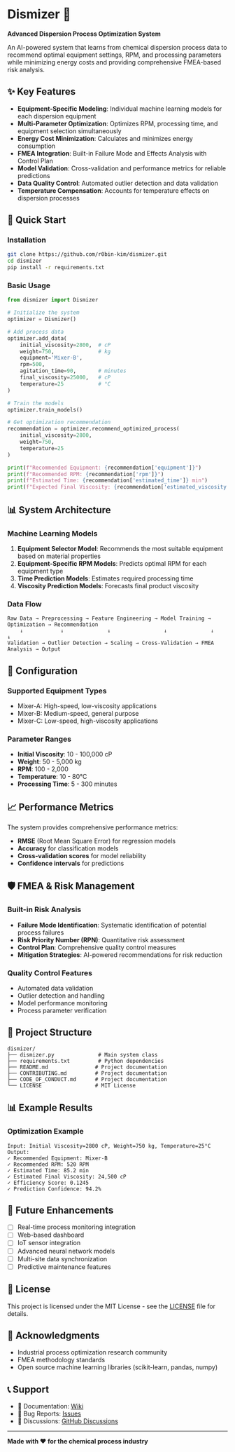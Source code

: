 # Dismizer 🔬

**Advanced Dispersion Process Optimization System**

An AI-powered system that learns from chemical dispersion process data to recommend optimal equipment settings, RPM, and processing parameters while minimizing energy costs and providing comprehensive FMEA-based risk analysis.

## ✨ Key Features

- **Equipment-Specific Modeling**: Individual machine learning models for each dispersion equipment
- **Multi-Parameter Optimization**: Optimizes RPM, processing time, and equipment selection simultaneously
- **Energy Cost Minimization**: Calculates and minimizes energy consumption
- **FMEA Integration**: Built-in Failure Mode and Effects Analysis with Control Plan
- **Model Validation**: Cross-validation and performance metrics for reliable predictions
- **Data Quality Control**: Automated outlier detection and data validation
- **Temperature Compensation**: Accounts for temperature effects on dispersion processes

## 🚀 Quick Start

### Installation

```bash
git clone https://github.com/r0bin-kim/dismizer.git
cd dismizer
pip install -r requirements.txt
```

### Basic Usage

```python
from dismizer import Dismizer

# Initialize the system
optimizer = Dismizer()

# Add process data
optimizer.add_data(
    initial_viscosity=2800,  # cP
    weight=750,              # kg
    equipment='Mixer-B',
    rpm=500,
    agitation_time=90,       # minutes
    final_viscosity=25000,   # cP
    temperature=25           # °C
)

# Train the models
optimizer.train_models()

# Get optimization recommendation
recommendation = optimizer.recommend_optimized_process(
    initial_viscosity=2800,
    weight=750,
    temperature=25
)

print(f"Recommended Equipment: {recommendation['equipment']}")
print(f"Recommended RPM: {recommendation['rpm']}")
print(f"Estimated Time: {recommendation['estimated_time']} min")
print(f"Expected Final Viscosity: {recommendation['estimated_viscosity']} cP")
```

## 📊 System Architecture

### Machine Learning Models

1. **Equipment Selector Model**: Recommends the most suitable equipment based on material properties
2. **Equipment-Specific RPM Models**: Predicts optimal RPM for each equipment type
3. **Time Prediction Models**: Estimates required processing time
4. **Viscosity Prediction Models**: Forecasts final product viscosity

### Data Flow

```
Raw Data → Preprocessing → Feature Engineering → Model Training → Optimization → Recommendation
    ↓            ↓              ↓                 ↓              ↓            ↓
Validation → Outlier Detection → Scaling → Cross-Validation → FMEA Analysis → Output
```

## 🔧 Configuration

### Supported Equipment Types
- Mixer-A: High-speed, low-viscosity applications
- Mixer-B: Medium-speed, general purpose
- Mixer-C: Low-speed, high-viscosity applications

### Parameter Ranges
- **Initial Viscosity**: 10 - 100,000 cP
- **Weight**: 50 - 5,000 kg
- **RPM**: 100 - 2,000
- **Temperature**: 10 - 80°C
- **Processing Time**: 5 - 300 minutes

## 📈 Performance Metrics

The system provides comprehensive performance metrics:

- **RMSE** (Root Mean Square Error) for regression models
- **Accuracy** for classification models
- **Cross-validation scores** for model reliability
- **Confidence intervals** for predictions

## 🛡️ FMEA & Risk Management

### Built-in Risk Analysis

- **Failure Mode Identification**: Systematic identification of potential process failures
- **Risk Priority Number (RPN)**: Quantitative risk assessment
- **Control Plan**: Comprehensive quality control measures
- **Mitigation Strategies**: AI-powered recommendations for risk reduction

### Quality Control Features

- Automated data validation
- Outlier detection and handling
- Model performance monitoring
- Process parameter verification

## 📁 Project Structure

```
dismizer/
├── dismizer.py              # Main system class
├── requirements.txt         # Python dependencies
├── README.md               # Project documentation
├── CONTRIBUTING.md         # Project documentation
├── CODE_OF_CONDUCT.md      # Project documentation
└── LICENSE                 # MIT License
```

## 📊 Example Results

### Optimization Example
```
Input: Initial Viscosity=2800 cP, Weight=750 kg, Temperature=25°C
Output:
✓ Recommended Equipment: Mixer-B
✓ Recommended RPM: 520 RPM
✓ Estimated Time: 85.2 min
✓ Estimated Final Viscosity: 24,500 cP
✓ Efficiency Score: 0.1245
✓ Prediction Confidence: 94.2%
```

## 🔮 Future Enhancements

- [ ] Real-time process monitoring integration
- [ ] Web-based dashboard
- [ ] IoT sensor integration
- [ ] Advanced neural network models
- [ ] Multi-site data synchronization
- [ ] Predictive maintenance features

## 📄 License

This project is licensed under the MIT License - see the [LICENSE](LICENSE) file for details.

## 🙏 Acknowledgments

- Industrial process optimization research community
- FMEA methodology standards
- Open source machine learning libraries (scikit-learn, pandas, numpy)

## 📞 Support

- 📖 Documentation: [Wiki](https://github.com/r0bin-kim/dismizer/wiki)
- 🐛 Bug Reports: [Issues](https://github.com/r0bin-kim/dismizer/issues)
- 💬 Discussions: [GitHub Discussions](https://github.com/r0bin-kim/dismizer/discussions)

---

**Made with ❤️ for the chemical process industry**
